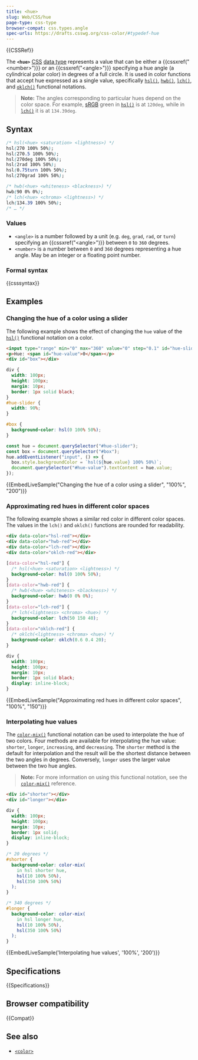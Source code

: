 ```yaml
---
title: <hue>
slug: Web/CSS/hue
page-type: css-type
browser-compat: css.types.angle
spec-urls: https://drafts.csswg.org/css-color/#typedef-hue
---
```


{{CSSRef}}

The **`<hue>`** [CSS](/en-US/docs/Web/CSS) [data type](/en-US/docs/Web/CSS/CSS_Types) represents a value that can be either a {{cssxref("&lt;number&gt;")}} or an {{cssxref("&lt;angle&gt;")}} specifying a hue angle (a cylindrical polar color) in degrees of a full circle.
It is used in color functions that accept hue expressed as a single value, specifically [`hsl()`](/en-US/docs/Web/CSS/color_value/hsl), [`hwb()`](/en-US/docs/Web/CSS/color_value/hwb), [`lch()`](/en-US/docs/Web/CSS/color_value/lch), and [`oklch()`](/en-US/docs/Web/CSS/color_value/oklch) functional notations.

> **Note:** The angles corresponding to particular hues depend on the color space.
> For example, [sRGB](https://en.wikipedia.org/wiki/SRGB) green in [`hsl()`](/en-US/docs/Web/CSS/color_value/hsl) is at `120deg`, while in [`lch()`](/en-US/docs/Web/CSS/color_value/lch) it is at `134.39deg`.

## Syntax

```css
/* hsl(<hue> <saturation> <lightness>) */
hsl(270 100% 50%);
hsl(270.5 100% 50%);
hsl(270deg 100% 50%);
hsl(2rad 100% 50%);
hsl(0.75turn 100% 50%);
hsl(270grad 100% 50%);

/* hwb(<hue> <whiteness> <blackness>) */
hwb(90 0% 0%);
/* lch(<hue> <chroma> <lightness>) */
lch(134.39 100% 50%);
/* … */
```

### Values

- `<angle>` is a number followed by a unit (e.g. `deg`, `grad`, `rad`, or `turn`) specifying an {{cssxref("&lt;angle&gt;")}} between `0` to `360` degrees.
- `<number>` is a number between `0` and `360` degrees representing a hue angle.
  May be an integer or a floating point number.

### Formal syntax

{{csssyntax}}

## Examples

### Changing the hue of a color using a slider

The following example shows the effect of changing the `hue` value of the [`hsl()`](/en-US/docs/Web/CSS/color_value/hsl) functional notation on a color.

```html
<input type="range" min="0" max="360" value="0" step="0.1" id="hue-slider" />
<p>Hue: <span id="hue-value">0</span></p>
<div id="box"></div>
```

```css hidden
div {
  width: 100px;
  height: 100px;
  margin: 10px;
  border: 1px solid black;
}
#hue-slider {
  width: 90%;
}
```

```css
#box {
  background-color: hsl(0 100% 50%);
}
```

```js
const hue = document.querySelector("#hue-slider");
const box = document.querySelector("#box");
hue.addEventListener("input", () => {
  box.style.backgroundColor = `hsl(${hue.value} 100% 50%)`;
  document.querySelector("#hue-value").textContent = hue.value;
});
```

{{EmbedLiveSample("Changing the hue of a color using a slider", "100%", "200")}}

### Approximating red hues in different color spaces

The following example shows a similar red color in different color spaces.
The values in the `lch()` and `oklch()` functions are rounded for readability.

```html
<div data-color="hsl-red"></div>
<div data-color="hwb-red"></div>
<div data-color="lch-red"></div>
<div data-color="oklch-red"></div>
```

```css
[data-color="hsl-red"] {
  /* hsl(<hue> <saturation> <lightness>) */
  background-color: hsl(0 100% 50%);
}
[data-color="hwb-red"] {
  /* hwb(<hue> <whiteness> <blackness>) */
  background-color: hwb(0 0% 0%);
}
[data-color="lch-red"] {
  /* lch(<lightness> <chroma> <hue>) */
  background-color: lch(50 150 40);
}
[data-color="oklch-red"] {
  /* oklch(<lightness> <chroma> <hue>) */
  background-color: oklch(0.6 0.4 20);
}
```

```css hidden
div {
  width: 100px;
  height: 100px;
  margin: 10px;
  border: 1px solid black;
  display: inline-block;
}
```

{{EmbedLiveSample("Approximating red hues in different color spaces", "100%", "150")}}

### Interpolating hue values

The [`color-mix()`](/en-US/docs/Web/CSS/color_value/color-mix) functional notation can be used to interpolate the hue of two colors.
Four methods are available for interpolating the hue value: `shorter`, `longer`, `increasing`, and `decreasing`.
The `shorter` method is the default for interpolation and the result will be the shortest distance between the two angles in degrees.
Conversely, `longer` uses the larger value between the two hue angles.

> **Note:** For more information on using this functional notation, see the [`color-mix()`](/en-US/docs/Web/CSS/color_value/color-mix) reference.

```html
<div id="shorter"></div>
<div id="longer"></div>
```

```css hidden
div {
  width: 100px;
  height: 100px;
  margin: 10px;
  border: 1px solid;
  display: inline-block;
}
```

```css
/* 20 degrees */
#shorter {
  background-color: color-mix(
    in hsl shorter hue,
    hsl(10 100% 50%),
    hsl(350 100% 50%)
  );
}

/* 340 degrees */
#longer {
  background-color: color-mix(
    in hsl longer hue,
    hsl(10 100% 50%),
    hsl(350 100% 50%)
  );
}
```

{{EmbedLiveSample('Interpolating hue values', '100%', '200')}}

## Specifications

{{Specifications}}

## Browser compatibility

{{Compat}}

## See also

- [`<color>`](/en-US/docs/Web/CSS/color_value)
